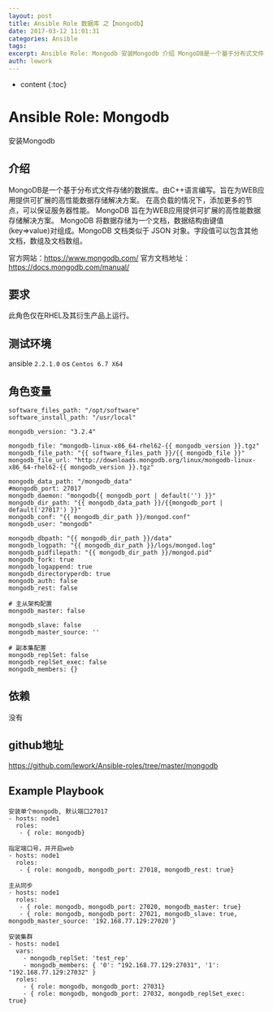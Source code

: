 ```yaml
---
layout: post
title: Ansible Role 数据库 之【mongodb】
date: 2017-03-12 11:01:31
categories: Ansible
tags:
excerpt: Ansible Role: Mongodb 安装Mongodb 介绍 MongoDB是一个基于分布式文件存储的数据库。由C++语言编写。旨在为W...
auth: lework
---
```

* content
{:toc}

# Ansible Role: Mongodb
安装Mongodb

## 介绍
MongoDB是一个基于分布式文件存储的数据库。由C++语言编写。旨在为WEB应用提供可扩展的高性能数据存储解决方案。
在高负载的情况下，添加更多的节点，可以保证服务器性能。
MongoDB 旨在为WEB应用提供可扩展的高性能数据存储解决方案。
MongoDB 将数据存储为一个文档，数据结构由键值(key=>value)对组成。MongoDB 文档类似于 JSON 对象。字段值可以包含其他文档，数组及文档数组。

官方网站：https://www.mongodb.com/
官方文档地址：https://docs.mongodb.com/manual/

## 要求

此角色仅在RHEL及其衍生产品上运行。

## 测试环境

ansible `2.2.1.0`
os `Centos 6.7 X64`

## 角色变量
	software_files_path: "/opt/software"
	software_install_path: "/usr/local"

	mongodb_version: "3.2.4"

	mongodb_file: "mongodb-linux-x86_64-rhel62-{{ mongodb_version }}.tgz"
	mongodb_file_path: "{{ software_files_path }}/{{ mongodb_file }}"
	mongodb_file_url: "http://downloads.mongodb.org/linux/mongodb-linux-x86_64-rhel62-{{ mongodb_version }}.tgz"

	mongodb_data_path: "/mongodb_data"
	#mongodb_port: 27017
	mongodb_daemon: "mongodb{{ mongodb_port | default('') }}"
	mongodb_dir_path: "{{ mongodb_data_path }}/{{mongodb_port | default('27017') }}"
	mongodb_conf: "{{ mongodb_dir_path }}/mongod.conf"
	mongodb_user: "mongodb"

	mongodb_dbpath: "{{ mongodb_dir_path }}/data"
	mongodb_logpath: "{{ mongodb_dir_path }}/logs/mongod.log"
	mongodb_pidfilepath: "{{ mongodb_dir_path }}/mongod.pid"
	mongodb_fork: true
	mongodb_logappend: true
	mongodb_directoryperdb: true
	mongodb_auth: false
	mongodb_rest: false

	# 主从架构配置
	mongodb_master: false

	mongodb_slave: false
	mongodb_master_source: ''

	# 副本集配置
	mongodb_replSet: false
	mongodb_replSet_exec: false
	mongodb_members: {}

## 依赖

没有

## github地址
https://github.com/lework/Ansible-roles/tree/master/mongodb

## Example Playbook

	安装单个mongodb, 默认端口27017
	- hosts: node1
	  roles:
	   - { role: mongodb}

	指定端口号，并开启web
	- hosts: node1
	  roles:
	   - { role: mongodb, mongodb_port: 27018, mongodb_rest: true}

	主从同步
	- hosts: node1
	  roles:
	   - { role: mongodb, mongodb_port: 27020, mongodb_master: true}
	   - { role: mongodb, mongodb_port: 27021, mongodb_slave: true, mongodb_master_source: '192.168.77.129:27020'}

	安装集群
	- hosts: node1
	  vars:
		- mongodb_replSet: 'test_rep'
		- mongodb_members: { '0': "192.168.77.129:27031", '1': "192.168.77.129:27032" }
	  roles:
		- { role: mongodb, mongodb_port: 27031}
		- { role: mongodb, mongodb_port: 27032, mongodb_replSet_exec: true}
